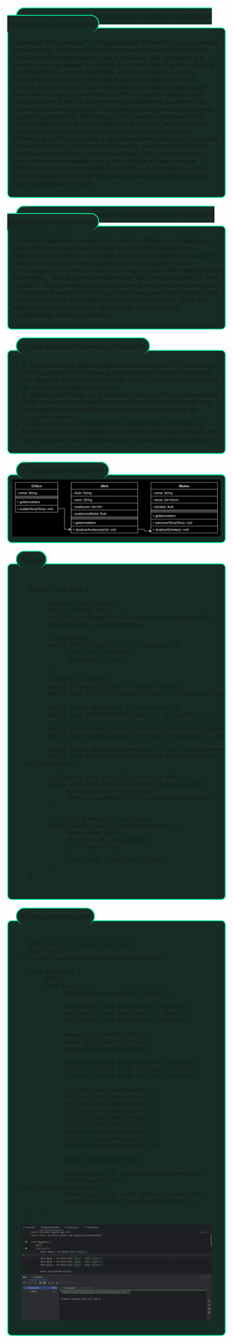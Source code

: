 <h style="background-color: rgba(22, 44, 37, 1); padding: 10px; z-index: -1; border-radius: 20px; border: 2px solid rgba(0, 236, 146, 1); border-bottom: none; margin-left: 20px;">
1. Comentar com suas palavras o primeiro trecho do livro Software Engineering at Google, Oreilly.
</h>
<div style="background-color: rgba(22, 44, 37, 1); padding: 10px; border: 2px solid rgba(0, 236, 146, 1); border-radius: 10px; margin-bottom: 30px"><p>
      Os termos "Programação" e "Engenharia de Software" são comumente, erroneamente, usados para se referir a mesma coisa. Engenharia de Softare envolve programação, mas é uma área mais complexa, que abrange todas as etapas da criação de um software.
      A grande maioria das Engenharias, como a Mecânica, Civil, Aeronautica, e outras, envolvem a criação física de projetos que podemos tocar, como prédios, aviões e carros. Essa característica nos dá uma percepção muito maior do quão importante ou difícil as tarefas realizadas por aquela área pode ser. Já na Engenharia de Software, a ausência de toque não nos permite ter uma ideia real do quão grande e complexos os projetos podem ser. Além disso, outra caracterísca presente nas outras Engenharias é a rigorosidade nos processos, sendo ela muito mais forte ao compará-la com a flexibilidade da Engenharia de Software, que é muito recente e não desenvolveu processos tão rígidos. Um exemplo disso é a própria programação, que apresenta diversos caminhos para resolver o mesmo problema. Porém, com um maior envolvimento da sociedade com a tecnologia e a Engenharia de Software, se cria a necessidade de padrôes e convensões e, com o tempo, o regulamentação de processos é mais desenvolvida e uma maior rigosoridade é criada.
</p></div>

<h style="background-color: rgba(22, 44, 37, 1); padding: 10px; z-index: -1; border-radius: 20px; border: 2px solid rgba(0, 236, 146, 1); border-bottom: none; margin-left: 20px;">
      2. Comentar com suas palavras o segundo trecho do livro Software Engineering at Google, Oreilly.
</h>
<div style="background-color: rgba(22, 44, 37, 1); padding: 10px; border: 2px solid rgba(0, 236, 146, 1); border-radius: 10px; margin-bottom: 30px; z-index: 2"><p>Um ponto importante a se pensar é como o software se comporta ao longo do tempo e por quanto tempo ele se mantém operacional. Engenharia de Software é uma área que está em constante evolução e seus processos se tornam obsoletos com muita rapidez. Outra preocupação é em como o código se comporta para diferentes números de acessos. "Meu programa funciona com 100 pessoas usando? E com 1 milhão?". Algumas questões precisam ser levadas em consideração no processo de desenvolvimento de um software para tentar retardar essa obsolência e tornar os programas resilientes e escaláveis. Entre elas estão o desgaste pelo tempo, questões de adaptabilidade, escalabilidade, tolerância a falhas, 
</p></div>

<h style="background-color: rgba(22, 44, 37, 1); padding: 10px; z-index: -1; border-radius: 20px; border: 2px solid rgba(0, 236, 146, 1); border-bottom: none; margin-left: 20px;">
3. Listar e explicar 3 exemplos de tradeoffs
</h>
<div style="background-color: rgba(22, 44, 37, 1); padding: 10px; border: 2px solid rgba(0, 236, 146, 1); border-radius: 10px; margin-bottom: 30px"><p>
      <ul>
        <li>1. Performance vs. Manutenibilidade: Escolher usar C++ em vez de Python para um sistema que precisa processar muitas requisições por segundo deixa o programa mais rápido, mas também mais difícil de entender e modificar no futuro.</li>
        <li>2. Rapidez de Entrega vs. Qualidade: Criar uma API rapidamente em Node.js sem muita validação permite lançar o produto rápido, mas pode gerar erros e problemas de segurança que terão de ser corrigidos depois.</li>
        <li>3. Segurança vs. Usabilidade: Exigir autenticação multifator em todos os logins de um aplicativo financeiro aumenta a proteção, mas torna o acesso mais complicado para o usuário, podendo afastá-lo.</li>
      </ul>
</p></div>

<h style="background-color: rgba(22, 44, 37, 1); padding: 10px; z-index: -1; border-radius: 20px; border: 2px solid rgba(0, 236, 146, 1); border-bottom: none; margin-left: 20px;">
4. Diagrama de Classes UML
</h>
<div style="background-color: rgba(22, 44, 37, 1); padding: 10px; border: 2px solid rgba(0, 236, 146, 1); border-radius: 10px; margin-bottom: 30px">
      <img src="image.png" alt="colmeia-modelo-logico"style="filter: invert(1);">
</div>

<h style="background-color: rgba(22, 44, 37, 1); padding: 10px; z-index: -1; border-radius: 20px; border: 2px solid rgba(0, 236, 146, 1); border-bottom: none; margin-left: 20px;">
5. Java
</h>
<div style="background-color: rgba(22, 44, 37, 1); padding: 35px; border: 2px solid rgba(0, 236, 146, 1); border-radius: 10px; margin-bottom: 30px; overflow-x: auto;">

<div style="display: inline-flex; flex-wrap: no-wrap; gap: 10px;">
<div style="width: 70vw;">

      public class Obra {

            private String titulo;
            private String autor;
            private List<Integer> avaliacoes = new ArrayList<>();
            private double avaliacoesMedia;

            // Construtor
            public Obra(String titulo, String autor) {
                  this.titulo = titulo;
                  this.autor = autor;
            }

            // Getters e Setters
            public String getTitulo() { return titulo; }
            public void setTitulo(String titulo) { this.titulo = titulo; }

            public String getAutor() { return autor; }
            public void setAutor(String autor) { this.autor = autor; }

            public List<Integer> getAvaliacoes() { return avaliacoes; }
            public void setAvaliacoes(List<Integer> avaliacoes) { this.avaliacoes = avaliacoes; }

            public double getAvaliacoesMedia() { return avaliacoesMedia; }
            public void setAvaliacoesMedia(double avaliacoesMedia) { this.avaliacoesMedia = avaliacoesMedia; }

            // Adiciona nova avaliação e atualiza média
            public void adicionarAvaliacao(int novaAvaliacao) {
                  avaliacoes.add(novaAvaliacao);
                  setAvaliacoesMedia(atualizarAvaliacoesMedia());
            }

            // Calcula a média das avaliações
            public double atualizarAvaliacoesMedia() {
                  double soma = 0.0;
                  for (int num : avaliacoes) {
                        soma += num;
                  }
                  return soma / avaliacoes.size();
            }
      }
</div>

<div>

<div style="width: 70vw;">    

      public class Critico {
            private String nome;
            
            public Critico(String nome){this.nome = nome;}

            public void avaliarObra(Obra obra, int avaliacao){obra.adicionarAvaliacao(avaliacao);}
      }
</div>

<div style="width: 70vw">

      public class Museu {
            private String nome;
            private List<Obra> obras= new ArrayList<>();
            private double estrelas = 0.0;

            public String getNome() {return nome;}
            public void setNome(String nome) {this.nome = nome;}

            public List<Obra> getObras() {return obras;}
            public void setObras(List<Obra> obras) {this.obras = obras;}

            public double getEstrelas() {return estrelas;}
            public void setEstrelas(double estrelas) {this.estrelas = estrelas;}

            public Museu(String nome) {this.nome = nome;}

            public void adicionarObra(Obra obra){obras.add(obra);}

            public void atualizarEstrelas(){
                  double avaliacoesMedia = this.obras.stream().mapToDouble(Obra::getAvaliacoesMedia).sum();
                  setEstrelas(avaliacoesMedia);
            }
      }
</div>
</div>
</div>
</div>

<h style="background-color: rgba(22, 44, 37, 1); padding: 10px; z-index: -1; border-radius: 20px; border: 2px solid rgba(0, 236, 146, 1); border-bottom: none; margin-left: 20px;">
6.Testes Automatizados
</h>
<div style="background-color: rgba(22, 44, 37, 1); padding: 30px; border: 2px solid rgba(0, 236, 146, 1); border-radius: 10px; margin-bottom: 30px">

<div>

      import org.junit.jupiter.api.Test;
      import static org.junit.jupiter.api.Assertions.assertEquals;

      class MuseuTest {
            @Test
            void test(){
                  Museu museu = new Museu("Museu1");

                  Obra obra1 = new Obra("Obra1", "Autor1");
                  Obra obra2 = new Obra("Obra2", "Autor2");
                  Obra obra3 = new Obra("Obra3", "Autor3");

                  museu.adicionarObra(obra1);
                  museu.adicionarObra(obra2);
                  museu.adicionarObra(obra3);

                  Critico critico1 = new Critico("Critico1");
                  Critico critico2 = new Critico("Critico2");
                  Critico critico3 = new Critico("Critico3");

                  critico1.avaliarObra(obra1, 4);
                  critico1.avaliarObra(obra2, 1);
                  critico1.avaliarObra(obra3, 5);
                  critico2.avaliarObra(obra1, 4);
                  critico2.avaliarObra(obra2, 5);
                  critico2.avaliarObra(obra3, 5);
                  critico3.avaliarObra(obra1, 1);
                  critico3.avaliarObra(obra2, 2);
                  critico3.avaliarObra(obra3, 5);

                  museu.atualizarEstrelas();

                  assertEquals(3.0, obra1.getAvaliacoesMedia());
                  assertEquals(8.0/3, obra2.getAvaliacoesMedia());
                  assertEquals(5.0, obra3.getAvaliacoesMedia());
                  assertEquals(32.0/3, museu.getEstrelas());
            }
      }
</div>

<img src="image-1.png" alt="teste comprovado">

</div>